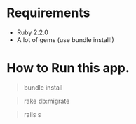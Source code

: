 # Requirements

* Ruby 2.2.0
* A lot of gems (use bundle install!)

# How to Run this app.

> bundle install

> rake db:migrate

> rails s
